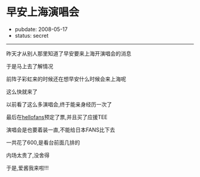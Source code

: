 # 早安上海演唱会

- pubdate: 2008-05-17
- status: secret

--------------------------


昨天才从别人那里知道了早安要来上海开演唱会的消息



于是马上去了解情况

前阵子彩虹来的时候还在想早安什么时候会来上海呢

这么快就来了

以前看了这么多演唱会,终于能亲身经历一次了

最后在[hellofans](http://www.hellofans.org/index.php)预定了票,并且买了应援TEE

演唱会是也要着装一直,不能给日本FANS比下去

一共花了600,是看台前面几排的

内场太贵了,没舍得

于是,爱酱我来啦!!!
